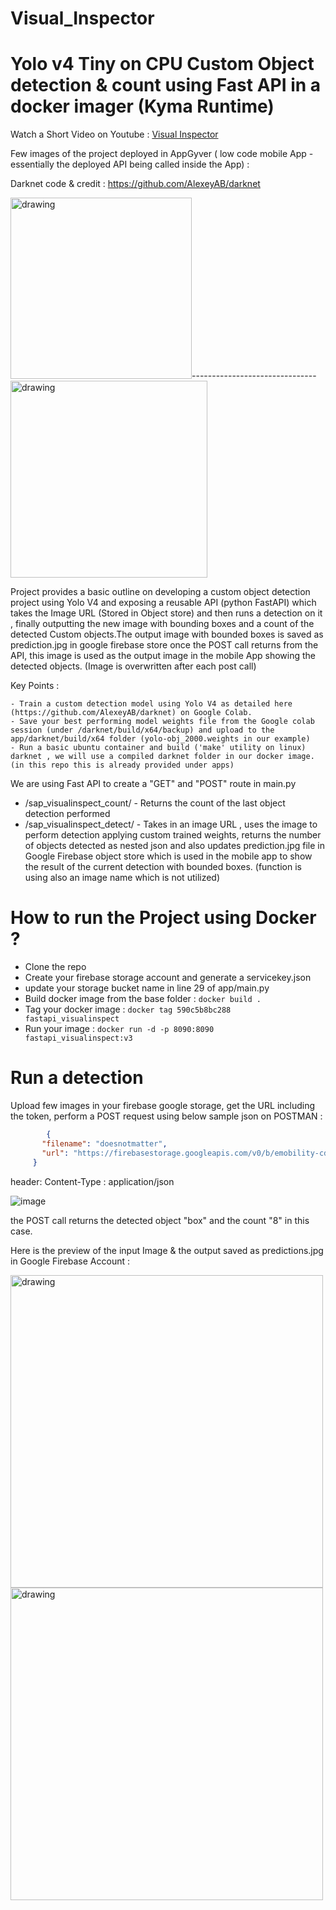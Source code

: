# Visual_Inspector
# Yolo v4 Tiny on CPU Custom Object detection & count using Fast API in a docker imager (Kyma Runtime)

Watch a Short Video on Youtube : [Visual Inspector](https://www.youtube.com/watch?v=IdRq3stH-4Al-Y "Visual Inspector")

Few images of the project deployed in AppGyver ( low code mobile App - essentially the deployed API being called inside the App) :

Darknet code & credit : https://github.com/AlexeyAB/darknet

<img src="https://user-images.githubusercontent.com/41034062/166865652-1c8900cc-8e6d-43fd-b43c-2c5916739d65.png" alt="drawing" style="width:290px;"/>-------------------------------<img src="https://user-images.githubusercontent.com/41034062/166865486-5fb5bcd5-20a3-482a-8b35-b180d207766b.png" alt="drawing" style="width:315px;"/>

Project provides a basic outline on developing a custom object detection project using Yolo V4 and exposing a reusable API (python FastAPI) which takes the Image URL (Stored in Object store) and then runs a detection on it , finally outputting the new image with bounding boxes and a count of the detected Custom objects.The output image with bounded boxes is saved as prediction.jpg in google firebase store once the POST call returns from the API, this image is used as the output image in the mobile App showing the detected objects. (Image is overwritten after each post call)

Key Points : 

    - Train a custom detection model using Yolo V4 as detailed here (https://github.com/AlexeyAB/darknet) on Google Colab. 
    - Save your best performing model weights file from the Google colab session (under /darknet/build/x64/backup) and upload to the app/darknet/build/x64 folder (yolo-obj_2000.weights in our example)
    - Run a basic ubuntu container and build ('make' utility on linux) darknet , we will use a compiled darknet folder in our docker image. (in this repo this is already provided under apps)
    

We are using Fast API to create a "GET" and "POST" route in main.py
 - /sap_visualinspect_count/ - Returns the count of the last object detection performed
 - /sap_visualinspect_detect/ - Takes in an image URL , uses the image to perform detection applying custom trained weights, returns the number of objects detected as nested json and also updates prediction.jpg file in Google Firebase object store which is used in the mobile app to show the result of the current detection with bounded boxes. (function is using also an image name which is not utilized)

 # How to run the Project using Docker ?

 - Clone the repo
 - Create your firebase storage account and generate a servicekey.json 
 - update your storage bucket name in line 29 of app/main.py
 - Build docker image from the base folder :
   ``` docker build . ```
 - Tag your docker image :
    ``` docker tag 590c5b8bc288 fastapi_visualinspect ```
 - Run your image :
   ``` docker run -d -p 8090:8090 fastapi_visualinspect:v3 ```


  # Run a detection 

   Upload few images in your firebase google storage, get the URL including the token, perform a POST request using below sample json on POSTMAN : 

   ```json
           {
          "filename": "doesnotmatter",
          "url": "https://firebasestorage.googleapis.com/v0/b/emobility-cd20b.appspot.com/o/64.jpg?alt=media&token=44324805-02a5-4a78-adcb-d09ce25059db"
        }

   ```
   header: 
   Content-Type : application/json
   
   ![image](https://user-images.githubusercontent.com/41034062/166861007-ca0251f0-7044-4ea8-ba91-45df0a74c127.png)

   the POST call returns the detected object "box" and the count "8" in this case.
   
   Here is the preview of the input Image & the output saved as predictions.jpg in Google Firebase Account : 
   
   <img src="https://user-images.githubusercontent.com/41034062/166861074-e0438050-5538-48d8-acfb-0374a6aac8a9.png" alt="drawing" style="width:500px;"/> <img src="https://user-images.githubusercontent.com/41034062/166861165-f6951eb2-6230-442e-8dd9-4b08e7c84933.png" alt="drawing" style="width:500px;"/>

   
   
   



